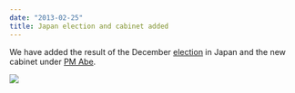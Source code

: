 ```yaml
---
date: "2013-02-25"
title: Japan election and cabinet added
---
```


We have added the result of the December [election]( http://dev.parlgov.org/data/jpn/election-parliament/2012-12-16/) in Japan and the new cabinet under [PM Abe]( http://dev.parlgov.org/data/jpn/cabinet-party/2012-12-26/).

![](/images/parliament-germany.jpg)
